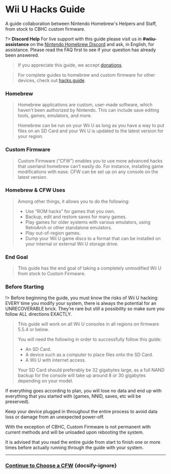 # Wii U Hacks Guide

A guide collaboration between Nintendo Homebrew's Helpers and Staff, from stock to CBHC custom firmware.

?> **Discord Help**
For live support with this guide please visit us in **#wiiu-assistance** on the [Nintendo Homebrew Discord](https://discord.gg/C29hYvh) and ask, in English, for assistance. Please read the FAQ first to see if your question has already been answered.

> If you appreciate this guide, we accept [donations](donations).

> For complete guides to homebrew and custom firmware for other devices, check out [hacks.guide](https://hacks.guide).

### Homebrew

> Homebrew applications are custom, user-made software, which haven’t been authorized by Nintendo. This can include save editing tools, games, emulators, and more.
>
> Homebrew can be run on your Wii U as long as you have a way to put files on an SD Card and your Wii U is updated to the latest version for your region.

### Custom Firmware

> Custom Firmware (“CFW”) enables you to use more advanced hacks that userland homebrew can’t easily do. For instance, installing game modifications with ease.
> CFW can be set up on any console on the latest version.

### Homebrew & CFW Uses
>
> Among other things, it allows you to do the following:
>
> - Use “ROM hacks” for games that you own.
> - Backup, edit and restore saves for many games.
> - Play games for older systems with various emulators, using RetroArch or other standalone emulators.
> - Play out-of-region games.
> - Dump your Wii U game discs to a format that can be installed on your internal or external Wii U storage drive.
>

### End Goal

> This guide has the end goal of taking a completely unmodified Wii U from stock to Custom Firmware.

### Before Starting

!> Before beginning the guide, you must know the risks of Wii U hacking: EVERY time you modify your system, there is always the potential for an UNRECOVERABLE brick. They’re rare but still a possibility so make sure you follow ALL directions EXACTLY.

>
> This guide will work on all Wii U consoles in all regions on firmware 5.5.4 or below.
>
> You will need the following in order to successfully follow this guide:
>
> - An SD Card.
> - A device such as a computer to place files onto the SD Card.
> - A Wii U with internet access.
>
> Your SD Card should preferably be 32 gigabytes large, as a full NAND backup for the console will take up around 8 or 30 gigabytes depending on your model.

If everything goes according to plan, you will lose no data and end up with everything that you started with (games, NNID, saves, etc will be preserved).

Keep your device plugged in throughout the entire process to avoid data loss or damage from an unexpected power-off.

With the exception of CBHC, Custom Firmware is not permanent with current methods and will be unloaded upon rebooting the system.

It is advised that you read the entire guide from start to finish one or more times before actually running through the guide with your system.

---

### [Continue to Choose a CFW](cfw-choice) {docsify-ignore}
